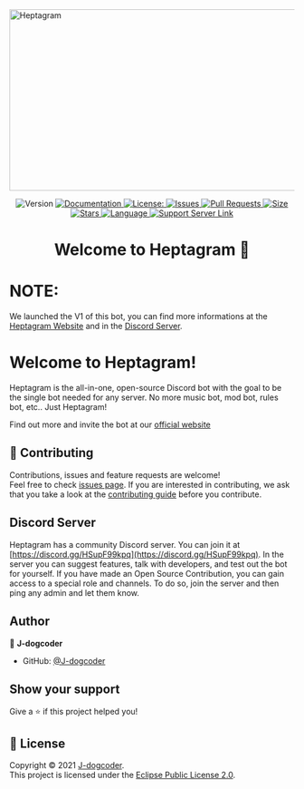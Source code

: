 <img src="https://socialify.git.ci/Heptagram-Bot/Heptagram/image?description=1&font=Raleway&owner=1&pattern=Circuit%20Board&theme=Dark" alt="Heptagram" width="1040" height="320" />
<p align="center">
  <img alt="Version" src="https://img.shields.io/badge/version-1.0-blue.svg?cacheSeconds=2592000&style=for-the-badge&logo=github?label=healthinesses" />
  <a href="https://github.com/Heptagram-Bot/Heptagram#readme" target="_blank">
    <img alt="Documentation" src="https://img.shields.io/badge/documentation-yes-brightgreen.svg?style=for-the-badge&logo=github?label=healthinesses" />
  </a>
  <a href="https://github.com/Heptagram-Bot/Heptagram/blob/master/LICENSE" target="_blank">
    <img alt="License:" src="https://img.shields.io/github/license/Heptagram-Bot/Heptagram?style=for-the-badge&logo=github?label=healthinesses" />
  </a>
  <a href="https://github.com/Heptagram-Bot/Heptagram/issues">
    <img alt="Issues" src="https://img.shields.io/github/issues/Heptagram-Bot/Heptagram?style=for-the-badge&logo=github?label=healthinesses" />
  </a>
  <a href="https://github.com/Heptagram-Bot/Heptagram/pulls">
    <img alt="Pull Requests" src="https://img.shields.io/github/issues-pr/Heptagram-Bot/Heptagram?style=for-the-badge&logo=github?label=healthinesses" />
  </a>
  <a href="https://github.com/Heptagram-Bot/Heptagram">
    <img alt="Size" src="https://img.shields.io/github/languages/code-size/Heptagram-Bot/Heptagram?style=for-the-badge&logo=github?label=healthinesses" />
  </a>
   <a href="https://github.com/Heptagram-Bot/Heptagram">
    <img alt="Stars" src="https://img.shields.io/github/stars/Heptagram-Bot/Heptagram?style=for-the-badge&logo=github?label=healthinesses" />
  </a>
   <a href="https://github.com/Heptagram-Bot/Heptagram">
    <img alt="Language" src="https://img.shields.io/github/languages/top/Heptagram-Bot/Heptagram?style=for-the-badge&logo=github?label=healthinesses?" />
  </a>
   <a href="https://discord.gg/HSupF99kpq">
    <img alt="Support Server Link" src="https://img.shields.io/discord/826493837878493204.svg?label=Discord&logo=Discord&colorB=7289da&style=for-the-badge" />
   </a>
</p>

<h1 align="center">Welcome to Heptagram 👋</h1>

# NOTE:

We launched the V1 of this bot, you can find more informations at the [Heptagram Website](https://heptagram.xyz) and in the [Discord Server](https://discord.gg/HSupF99kpq).

# Welcome to Heptagram!

Heptagram is the all-in-one, open-source Discord bot with the goal to be the single bot needed for any server. No more music bot, mod bot, rules bot, etc.. Just Heptagram!

Find out more and invite the bot at our [official website](https://heptagram.xyz)

## 🤝 Contributing

Contributions, issues and feature requests are welcome!<br />Feel free to check [issues page](https://github.com/Heptagram-Bot/Heptagram/issues). If you are interested in contributing, we ask that you take a look at the [contributing guide](https://github.com/Heptagram-Bot/Heptagram/blob/master/CONTRIBUTING.md) before you contribute.

## Discord Server

Heptagram has a community Discord server. You can join it at [https://discord.gg/HSupF99kpq](https://discord.gg/HSupF99kpq). In the server you can suggest features, talk with developers, and test out the bot for yourself. If you have made an Open Source Contribution, you can gain access to a special role and channels. To do so, join the server and then ping any admin and let them know.

## Author

👤 **J-dogcoder**

* GitHub: [@J-dogcoder](https://github.com/J-dogcoder)

## Show your support

Give a ⭐️ if this project helped you!

## 📝 License

Copyright © 2021 [J-dogcoder](https://github.com/J-dogcoder).<br />
This project is licensed under the [Eclipse Public License 2.0](https://github.com/Heptagram-Bot/Heptagram/blob/master/LICENSE).
